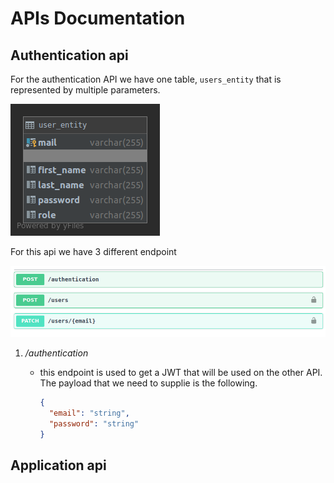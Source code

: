 # APIs Documentation
## Authentication api

For the authentication API we have one table, `users_entity` that is represented by multiple parameters.

![](auth_db.png)

For this api we have 3 different endpoint

![](img/auth_endpoints.png)

1. _/authentication_

   - this endpoint is used to get a JWT that will be used on the other API. The payload that we need to supplie is the following.

     ```json
     {
       "email": "string",
       "password": "string"
     }
     ```

     

## Application api
